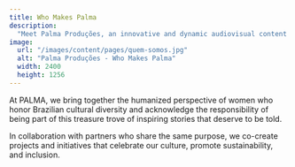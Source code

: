 ```yaml
---
title: Who Makes Palma
description:
  "Meet Palma Produções, an innovative and dynamic audiovisual content production company. Learn more about our team of talented professionals and our unique approach to content production."
image:
  url: "/images/content/pages/quem-somos.jpg"
  alt: "Palma Produções - Who Makes Palma"
  width: 2400
  height: 1256
---
```


At PALMA, we bring together the humanized perspective of women who honor Brazilian cultural diversity and acknowledge the responsibility of being part of this treasure trove of inspiring stories that deserve to be told.

In collaboration with partners who share the same purpose, we co-create projects and initiatives that celebrate our culture, promote sustainability, and inclusion.
